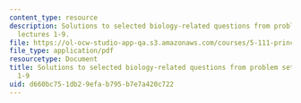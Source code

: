 ```yaml
---
content_type: resource
description: Solutions to selected biology-related questions from problem sets for
  lectures 1-9.
file: https://ol-ocw-studio-app-qa.s3.amazonaws.com/courses/5-111-principles-of-chemical-science-fall-2008/d660bc751db29efab795b7e7a420c722_L1to9Bio_Key.pdf
file_type: application/pdf
resourcetype: Document
title: Solutions to selected biology-related questions from problem sets for lectures
  1-9
uid: d660bc75-1db2-9efa-b795-b7e7a420c722
---
```

